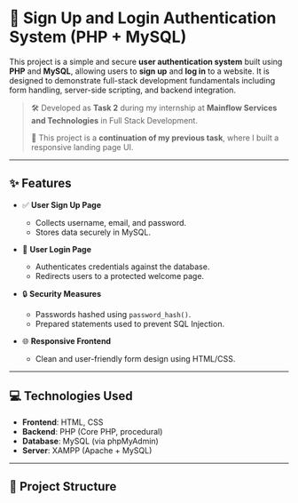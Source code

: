 # 🔐 Sign Up and Login Authentication System (PHP + MySQL)

This project is a simple and secure **user authentication system** built using **PHP** and **MySQL**, allowing users to **sign up** and **log in** to a website. It is designed to demonstrate full-stack development fundamentals including form handling, server-side scripting, and backend integration.

> 🛠️ Developed as **Task 2** during my internship at **Mainflow Services and Technologies** in Full Stack Development.
>  
> 🔄 This project is a **continuation of my previous task**, where I built a responsive landing page UI.

---

## ✨ Features

- ✅ **User Sign Up Page**
  - Collects username, email, and password.
  - Stores data securely in MySQL.
  
- 🔐 **User Login Page**
  - Authenticates credentials against the database.
  - Redirects users to a protected welcome page.

- 🔒 **Security Measures**
  - Passwords hashed using `password_hash()`.
  - Prepared statements used to prevent SQL Injection.
  
- 🌐 **Responsive Frontend**
  - Clean and user-friendly form design using HTML/CSS.

---

## 💻 Technologies Used

- **Frontend**: HTML, CSS
- **Backend**: PHP (Core PHP, procedural)
- **Database**: MySQL (via phpMyAdmin)
- **Server**: XAMPP (Apache + MySQL)

---

## 📂 Project Structure

